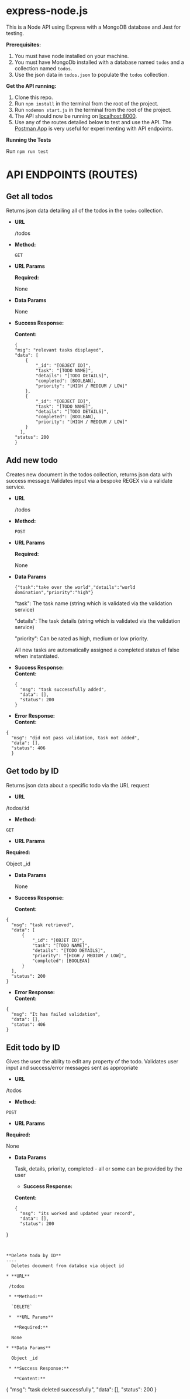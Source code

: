 # express-node.js

This is a Node API using Express with a MongoDB database and Jest for testing.

**Prerequisites:**

1. You must have node installed on your machine.
2. You must have MongoDb installed with a database named `todos` and a collection named `todos`.
3. Use the json data in `todos.json` to populate the `todos` collection.

**Get the API running:**

1. Clone this repo.
2. Run `npm install` in the terminal from the root of the project.
3. Run `nodemon start.js` in the terminal from the root of the project.
4. The API should now be running on [localhost:8000]('[http://localhost:8000/biscuits](http://localhost:8000/biscuits)').
5. Use any of the routes detailed below to test and use the API. The [Postman App]('[https://www.getpostman.com/](https://www.getpostman.com/)') is very useful for experimenting with API endpoints.

**Running the Tests**

Run `npm run test`

# API ENDPOINTS (ROUTES)

**Get all todos**
---
Returns json data detailing all of the todos in the `todos` collection.
* **URL**

  /todos

* **Method:**

  `GET`
  
*  **URL Params**

   **Required:**
 
	  None

* **Data Params**

    None
    
* **Success Response:**

    **Content:**
    ```
    {
    "msg": "relevant tasks displayed",
    "data": [
        {
            "_id": "[OBJECT ID]",
            "task": "[TODO NAME]",
            "details": "[TODO DETAILS]",
            "completed": [BOOLEAN],
            "priority": "[HIGH / MEDIUM / LOW]"
        },
        {
            "_id": "[OBJECT ID]",
            "task": "[TODO NAME]",
            "details": "[TODO DETAILS]",
            "completed": [BOOLEAN],
            "priority": "[HIGH / MEDIUM / LOW]"
        }
      ],
    "status": 200
  }

**Add new todo**
----
  Creates new document in the todos collection, returns json data with success message.Validates input via a bespoke REGEX via a 
  validate service.
 
* **URL**

  /todos

* **Method:**

  `POST`
  
*  **URL Params**

   **Required:**
 
	  None

* **Data Params**

  `{"task":"take over the world","details":"world domination","priority":"high"}`
  
  "task": The task name (string which is validated via the validation service)
  
  "details": The task details (string which is validated via the validation service)
  
  "priority": Can be rated as high, medium or low priority.
  
  All new tasks are automatically assigned a completed status of false when instantiated. 

* **Success Response:** <br />
  **Content:** 
  ```
  {
    "msg": "task successfully added",
    "data": [],
    "status": 200
  }
  
 * **Error Response:** <br />
  **Content:** 
  ```
  {
    "msg": "did not pass validation, task not added",
    "data": [],
    "status": 406
    }
   ```

**Get todo by ID**
----
  Returns json data about a specific todo via the URL request

* **URL**

 /todos/:id
 
 * **Method:**

  `GET`
 
 *  **URL Params**

   **Required:**
 
 Object _id

* **Data Params**

  None
 
 * **Success Response:**
 
   **Content:** 
  ```
  {
    "msg": "task retrieved",
    "data": [
        {
            "_id": "[OBJET ID]",
            "task": "[TODO NAME]",
            "details": "[TODO DETAILS]",
            "priority": "[HIGH / MEDIUM / LOW]",
            "completed": [BOOLEAN]
        }
    ],
    "status": 200
  }
  ```
  * **Error Response:** <br />
  **Content:** 
  
  ```
  {
    "msg": "It has failed validation",
    "data": [],
    "status": 406
}
```

**Edit todo by ID**
----
  Gives the user the ablity to edit any property of the todo. Validates user input and success/error messages sent as appropriate
  
* **URL**

 /todos
 
 * **Method:**

  `POST`
  
 *  **URL Params**

   **Required:**
 
  None

* **Data Params**

  Task, details, priority, completed - all or some can be provided by the user
  
  * **Success Response:**
 
   **Content:** 
  ```
  {
    "msg": "its worked and updated your record",
    "data": [],
    "status": 200
}
```


**Delete todo by ID**
----
  Deletes document from databse via object id 

* **URL**

 /todos
 
 * **Method:**

  `DELETE`
 
 *  **URL Params**

   **Required:**
 
  None

* **Data Params**

  Object _id
 
 * **Success Response:**
 
   **Content:** 
  ```
  {
    "msg": "task deleted successfully",
    "data": [],
    "status": 200
}
```
